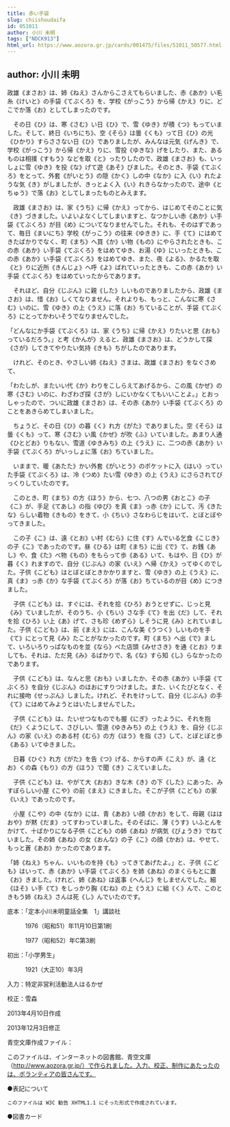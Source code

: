 ```yaml
---
title: 赤い手袋
slug: chiishoudaifa
id: 051011
author: 小川 未明
tags: ["NDCK913"]
html_url: https://www.aozora.gr.jp/cards/001475/files/51011_50577.html
---
```


## author: 小川 未明

政雄《まさお》は、姉《ねえ》さんからこさえてもらいました、赤《あか》い毛糸《けいと》の手袋《てぶくろ》を、学校《がっこう》から帰《かえ》りに、どこでか落《お》としてしまったのです。

　その日《ひ》は、寒《さむ》い日《ひ》で、雪《ゆき》が積《つ》もっていました。そして、終日《いちにち》、空《そら》は曇《くも》って日《ひ》の光《ひかり》すらささない日《ひ》でありましたが、みんなは元気《げんき》で、学校《がっこう》から帰《かえ》りに、雪投《ゆきな》げをしたり、また、あるものは相撲《すもう》などを取《と》ったりしたので、政雄《まさお》も、いっしょに雪《ゆき》を投《な》げて遊《あそ》びました。そのとき、手袋《てぶくろ》をとって、外套《がいとう》の隠《かく》しの中《なか》に入《い》れたような気《き》がしましたが、きっとよく入《い》れきらなかったので、途中《とちゅう》で落《お》としてしまったものとみえます。

　政雄《まさお》は、家《うち》に帰《かえ》ってから、はじめてそのことに気《き》づきました。いよいよなくしてしまいますと、なつかしい赤《あか》い手袋《てぶくろ》が目《め》についてなりませんでした。それも、そのはずであって、毎日《まいにち》学校《がっこう》の往来《ゆきき》に、手《て》にはめてきたばかりでなく、町《まち》へ買《か》い物《もの》にやらされたときも、この赤《あか》い手袋《てぶくろ》をはめてゆき、お湯《ゆ》にいったときも、この赤《あか》い手袋《てぶくろ》をはめてゆき、また、夜《よる》、かるたを取《と》りに近所《きんじょ》へ呼《よ》ばれていったときも、この赤《あか》い手袋《てぶくろ》をはめていったからであります。

　それほど、自分《じぶん》に親《した》しいものでありましたから、政雄《まさお》は、惜《お》しくてなりません。それよりも、もっと、こんなに寒《さむ》いのに、雪《ゆき》の上《うえ》に落《お》ちていることが、手袋《てぶくろ》にとってかわいそうでなりませんでした。

「どんなにか手袋《てぶくろ》は、家《うち》に帰《かえ》りたいと思《おも》っているだろう。」と考《かんが》えると、政雄《まさお》は、どうかして探《さが》してきてやりたい気持《きも》ちがしたのであります。

　けれど、そのとき、やさしい姉《ねえ》さまは、政雄《まさお》をなぐさめて、

「わたしが、またいい代《か》わりをこしらえてあげるから、この風《かぜ》の寒《さむ》いのに、わざわざ探《さが》しにいかなくてもいいことよ。」とおっしゃったので、ついに政雄《まさお》は、その赤《あか》い手袋《てぶくろ》のことをあきらめてしまいました。

　ちょうど、その日《ひ》の暮《く》れ方《がた》でありました。空《そら》は曇《くも》って、寒《さむ》い風《かぜ》が吹《ふ》いていました。あまり人通《ひとどお》りもない、雪道《ゆきみち》の上《うえ》に、二つの赤《あか》い手袋《てぶくろ》がいっしょに落《お》ちていました。

　いままで、暖《あたた》かい外套《がいとう》のポケットに入《はい》っていた手袋《てぶくろ》は、冷《つめ》たい雪《ゆき》の上《うえ》にさらされてびっくりしていたのです。

　このとき、町《まち》の方《ほう》から、七つ、八つの男《おとこ》の子《こ》が、手足《てあし》の指《ゆび》を真《ま》っ赤《か》にして、汚《きたな》らしい着物《きもの》をきて、小《ちい》さなわらじをはいて、とぼとぼやってきました。

　この子《こ》は、遠《とお》い村《むら》に住《す》んでいる乞食《こじき》の子《こ》であったのです。昼《ひる》は町《まち》に出《で》て、お銭《あし》や、食《た》べ物《もの》をもらって歩《ある》いて、もはや、日《ひ》が暮《く》れますので、自分《じぶん》の家《いえ》へ帰《かえ》ってゆくのでした。子供《こども》はとぼとぼときかかりますと、雪《ゆき》の上《うえ》に、真《ま》っ赤《か》な手袋《てぶくろ》が落《お》ちているのが目《め》につきました。

　子供《こども》は、すぐには、それを拾《ひろ》おうとせずに、じっと見《み》ていましたが、そのうち、小《ちい》さな手《て》を出《だ》して、それを拾《ひろ》い上《あ》げて、さも珍《めずら》しそうに見《み》とれていました。子供《こども》は、前《まえ》には、こんな美《うつく》しいものを手《て》にとって見《み》たことがなかったのです。町《まち》へ出《で》まして、いろいろりっぱなものを並《なら》べた店頭《みせさき》を通《とお》りましても、それは、ただ見《み》るばかりで、名《な》すら知《し》らなかったのであります。

　子供《こども》は、なんと思《おも》いましたか、その赤《あか》い手袋《てぶくろ》を自分《じぶん》のほおにすりつけました。また、いくたびとなく、それに接吻《せっぷん》しました。けれど、それをけっして、自分《じぶん》の手《て》にはめてみようとはいたしませんでした。

　子供《こども》は、たいせつなものでも握《にぎ》ったように、それを抱《だ》くようにして、さびしい、雪道《ゆきみち》の上《うえ》を、自分《じぶん》の家《いえ》のある村《むら》の方《ほう》を指《さ》して、とぼとぼと歩《ある》いてゆきました。

　日暮《ひぐ》れ方《がた》を告《つ》げる、からすの声《こえ》が、遠《とお》くの森《もり》の方《ほう》で聞《き》こえていました。

　子供《こども》は、やがて大《おお》きな木《き》の下《した》にあった、みすぼらしい小屋《こや》の前《まえ》にきました。そこが子供《こども》の家《いえ》であったのです。

　小屋《こや》の中《なか》には、青《あお》い顔《かお》をして、母親《ははおや》が黙《だま》ってすわっていました。そのそばに、薄《うす》いふとんをかけて、十ばかりになる子供《こども》の姉《あね》が病気《びょうき》でねていました。その姉《あね》の女《おんな》の子《こ》の顔《かお》は、やせて、もっと蒼《あお》かったのであります。

「姉《ねえ》ちゃん、いいものを持《も》ってきてあげたよ。」と、子供《こども》はいって、赤《あか》い手袋《てぶくろ》を姉《あね》のまくらもとに置《お》きました。けれど、姉《あね》は返事《へんじ》をしませんでした。細《ほそ》い手《て》をしっかり胸《むね》の上《うえ》に組《く》んで、このときもう姉《ねえ》さんは死《し》んでいたのです。













底本：「定本小川未明童話全集　1」講談社

　　　1976（昭和51）年11月10日第1刷

　　　1977（昭和52）年C第3刷

初出：「小学男生」

　　　1921（大正10）年3月

入力：特定非営利活動法人はるかぜ

校正：雪森

2013年4月10日作成

2013年12月3日修正

青空文庫作成ファイル：

このファイルは、インターネットの図書館、青空文庫（http://www.aozora.gr.jp/）で作られました。入力、校正、制作にあたったのは、ボランティアの皆さんです。











●表記について


	このファイルは W3C 勧告 XHTML1.1 にそった形式で作成されています。







●図書カード